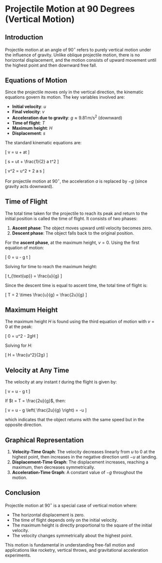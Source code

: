 # **Projectile Motion at 90 Degrees (Vertical Motion)**

## **Introduction**
Projectile motion at an angle of $90^\circ$ refers to purely vertical motion under the influence of gravity. Unlike oblique projectile motion, there is no horizontal displacement, and the motion consists of upward movement until the highest point and then downward free fall.

## **Equations of Motion**
Since the projectile moves only in the vertical direction, the kinematic equations govern its motion. The key variables involved are:

- **Initial velocity**: $u$
- **Final velocity**: $v$
- **Acceleration due to gravity**: $g \approx 9.81 \, \text{m/s}^2$ (downward)
- **Time of flight**: $T$
- **Maximum height**: $H$
- **Displacement**: $s$

The standard kinematic equations are:

\[
v = u + at
\]

\[
s = ut + \frac{1}{2} a t^2
\]

\[
v^2 = u^2 + 2 a s
\]

For projectile motion at $90^\circ$, the acceleration $a$ is replaced by $-g$ (since gravity acts downward).

## **Time of Flight**
The total time taken for the projectile to reach its peak and return to the initial position is called the time of flight. It consists of two phases:

1. **Ascent phase**: The object moves upward until velocity becomes zero.
2. **Descent phase**: The object falls back to the original position.

For the **ascent phase**, at the maximum height, $v = 0$. Using the first equation of motion:

\[
0 = u - g t
\]

Solving for time to reach the maximum height:

\[
t_{\text{up}} = \frac{u}{g}
\]

Since the descent time is equal to ascent time, the total time of flight is:

\[
T = 2 \times \frac{u}{g} = \frac{2u}{g}
\]

## **Maximum Height**
The maximum height $H$ is found using the third equation of motion with $v = 0$ at the peak:

\[
0 = u^2 - 2gH
\]

Solving for $H$:

\[
H = \frac{u^2}{2g}
\]

## **Velocity at Any Time**
The velocity at any instant $t$ during the flight is given by:

\[
v = u - g t
\]

If $t = T = \frac{2u}{g}$, then:

\[
v = u - g \left( \frac{2u}{g} \right) = -u
\]

which indicates that the object returns with the same speed but in the opposite direction.

## **Graphical Representation**
1. **Velocity-Time Graph**: The velocity decreases linearly from $u$ to $0$ at the highest point, then increases in the negative direction until $-u$ at landing.
2. **Displacement-Time Graph**: The displacement increases, reaching a maximum, then decreases symmetrically.
3. **Acceleration-Time Graph**: A constant value of $-g$ throughout the motion.

## **Conclusion**
Projectile motion at $90^\circ$ is a special case of vertical motion where:
- The horizontal displacement is zero.
- The time of flight depends only on the initial velocity.
- The maximum height is directly proportional to the square of the initial velocity.
- The velocity changes symmetrically about the highest point.

This motion is fundamental in understanding free-fall motion and applications like rocketry, vertical throws, and gravitational acceleration experiments.
